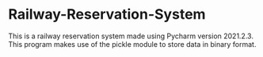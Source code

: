 # Railway-Reservation-System
This is a railway reservation system made using Pycharm version 2021.2.3.  
This program makes use of the pickle module to store data in binary format.  
